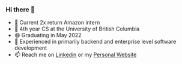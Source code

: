 ### Hi there 👋

- 🌱 Current 2x return Amazon intern
- 🔭 4th year CS at the University of British Columbia
- 😄 Graduating in May 2022
- 👯 Experienced in primarily backend and enterprise level software development
- 📫 Reach me on [Linkedin](https://www.linkedin.com/in/cheungis/) or my [Personal Website](https://cheungis.github.io/)
